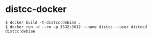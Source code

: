 # distcc-docker

```
$ docker build -t distcc:debian .
$ docker run -d --rm -p 3632:3632 --name distcc --user distccd distcc:debian
```
